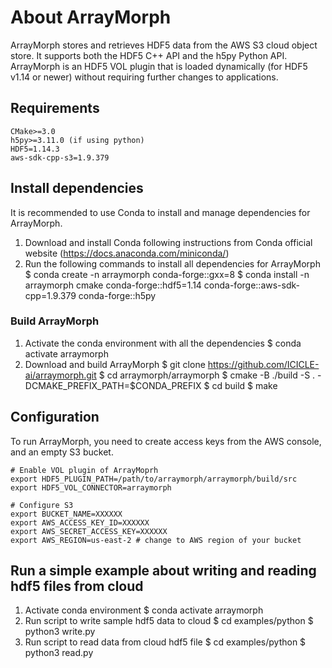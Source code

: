 # About ArrayMorph

ArrayMorph stores and retrieves HDF5 data from the AWS S3 cloud object store. It supports both the HDF5 C++ API and the h5py Python API. ArrayMorph is an HDF5 VOL plugin that is loaded dynamically (for HDF5 v1.14 or newer) without requiring further changes to applications.

## Requirements

	CMake>=3.0
	h5py>=3.11.0 (if using python)
	HDF5=1.14.3
	aws-sdk-cpp-s3=1.9.379

## Install dependencies

It is recommended to use Conda to install and manage dependencies for ArrayMorph.

1. Download and install Conda following instructions from Conda official website (https://docs.anaconda.com/miniconda/)
2. Run the following commands to install all dependencies for ArrayMorph
    $ conda create -n arraymorph conda-forge::gxx=8
    $ conda install -n arraymorph cmake conda-forge::hdf5=1.14 conda-forge::aws-sdk-cpp=1.9.379 conda-forge::h5py

### Build ArrayMorph

1. Activate the conda environment with all the dependencies
    $ conda activate arraymorph
2. Download and build ArrayMorph
	$ git clone https://github.com/ICICLE-ai/arraymorph.git
	$ cd arraymorph/arraymorph
	$ cmake -B ./build -S . -DCMAKE_PREFIX_PATH=$CONDA_PREFIX
	$ cd build
	$ make


## Configuration
    
To run ArrayMorph, you need to create access keys from the AWS console, and an empty S3 bucket.

	# Enable VOL plugin of ArrayMoprh
	export HDF5_PLUGIN_PATH=/path/to/arraymorph/arraymorph/build/src
	export HDF5_VOL_CONNECTOR=arraymorph

	# Configure S3
	export BUCKET_NAME=XXXXXX
	export AWS_ACCESS_KEY_ID=XXXXXX
	export AWS_SECRET_ACCESS_KEY=XXXXXX
	export AWS_REGION=us-east-2 # change to AWS region of your bucket

## Run a simple example about writing and reading hdf5 files from cloud

1. Activate conda environment
    $ conda activate arraymorph
2. Run script to write sample hdf5 data to cloud
    $ cd examples/python
    $ python3 write.py
3. Run script to read data from cloud hdf5 file
    $ cd examples/python
    $ python3 read.py
